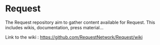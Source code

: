 # Request
The Request repository aim to gather content available for Request. This includes wikis, documentation, press material...

Link to the wiki : https://github.com/RequestNetwork/Request/wiki
